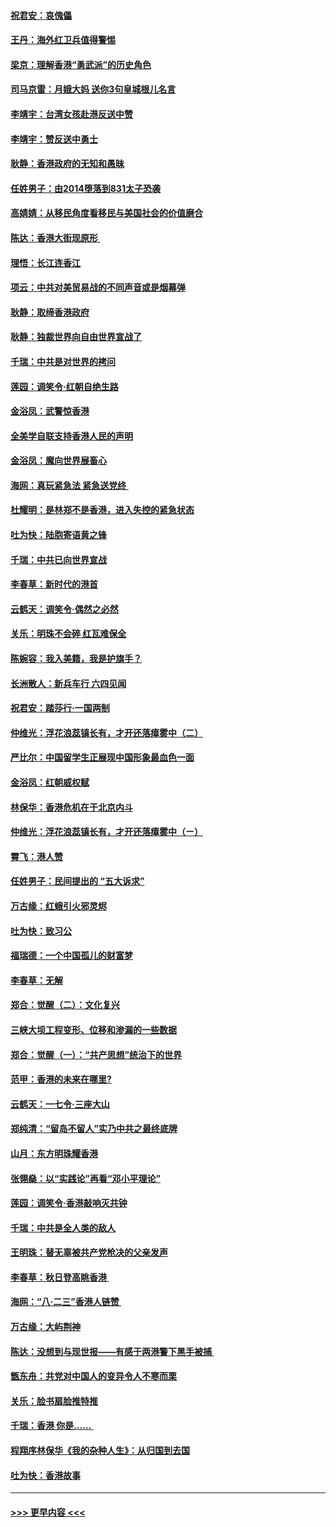 #### [祝君安：哀傀儡](../pages/nsc993/n11499776.md?t=09050022) 
#### [王丹：海外红卫兵值得警惕](../pages/nsc993/n11498138.md?t=09050022) 
#### [梁京：理解香港“勇武派”的历史角色](../pages/nsc993/n11498006.md?t=09050022) 
#### [司马京雷：月娥大妈  送你3句皇城根儿名言](../pages/nsc993/n11497885.md?t=09050022) 
#### [李靖宇：台湾女孩赴港反送中赞](../pages/nsc993/n11497721.md?t=09050022) 
#### [李靖宇：赞反送中勇士](../pages/nsc993/n11497452.md?t=09050022) 
#### [耿静：香港政府的无知和愚昧](../pages/nsc993/n11494238.md?t=09050022) 
#### [任姓男子：由2014堕落到831太子恐袭](../pages/nsc993/n11496683.md?t=09050022) 
#### [高婧婧：从移民角度看移民与美国社会的价值磨合](../pages/nsc993/n11495757.md?t=09050022) 
#### [陈达：香港大街现原形 ](../pages/nsc993/n11495441.md?t=09050022) 
#### [理悟：长江连香江](../pages/nsc993/n11495377.md?t=09050022) 
#### [项云：中共对美贸易战的不同声音或是烟幕弹](../pages/nsc993/n11494929.md?t=09050022) 
#### [耿静：取缔香港政府](../pages/nsc993/n11494218.md?t=09050022) 
#### [耿静：独裁世界向自由世界宣战了](../pages/nsc993/n11494190.md?t=09050022) 
#### [千瑞：中共是对世界的拷问](../pages/nsc993/n11493021.md?t=09050022) 
#### [莲园：调笑令‧红朝自绝生路](../pages/nsc993/n11493011.md?t=09050022) 
#### [金浴凤：武警惊香港](../pages/nsc993/n11492994.md?t=09050022) 
#### [全美学自联支持香港人民的声明](../pages/nsc993/n11492630.md?t=09050022) 
#### [金浴凤：魔向世界展畜心](../pages/nsc993/n11492599.md?t=09050022) 
#### [海网：真玩紧急法 紧急送党终 ](../pages/nsc993/n11492535.md?t=09050022) 
#### [杜耀明：是林郑不是香港，进入失控的紧急状态](../pages/nsc993/n11491420.md?t=09050022) 
#### [吐为快：陆胞寄语黄之锋](../pages/nsc993/n11491117.md?t=09050022) 
#### [千瑞：中共已向世界宣战](../pages/nsc993/n11490123.md?t=09050022) 
#### [李春草：新时代的港首](../pages/nsc993/n11489864.md?t=09050022) 
#### [云鹤天：调笑令·偶然之必然](../pages/nsc993/n11489701.md?t=09050022) 
#### [关乐：明珠不会碎 红瓦难保全](../pages/nsc993/n11489647.md?t=09050022) 
#### [陈婉容：我入美籍，我是护旗手？](../pages/nsc993/n11487908.md?t=09050022) 
#### [长洲散人：新兵车行 六四见闻](../pages/nsc993/n11487729.md?t=09050022) 
#### [祝君安：踏莎行‧一国两制](../pages/nsc993/n11487699.md?t=09050022) 
#### [仲维光：浮花浪蕊镇长有，才开还落瘴雾中（二）](../pages/nsc993/n11483286.md?t=09050022) 
#### [严比尔：中国留学生正展现中国形象最血色一面](../pages/nsc993/n11485145.md?t=09050022) 
#### [金浴凤：红朝威权赋](../pages/nsc993/n11485191.md?t=09050022) 
#### [林保华：香港危机在于北京内斗](../pages/nsc993/n11484593.md?t=09050022) 
#### [仲维光：浮花浪蕊镇长有，才开还落瘴雾中（ㄧ）](../pages/nsc993/n11483259.md?t=09050022) 
#### [霄飞：港人赞](../pages/nsc993/n11482957.md?t=09050022) 
#### [任姓男子：民间提出的 “五大诉求”](../pages/nsc993/n11482897.md?t=09050022) 
#### [万古缘：红蛾引火邪灵烬](../pages/nsc993/n11482886.md?t=09050022) 
#### [吐为快：致习公](../pages/nsc993/n11482867.md?t=09050022) 
#### [福瑞德：一个中国孤儿的财富梦](../pages/nsc993/n11482817.md?t=09050022) 
#### [李春草：无解](../pages/nsc993/n11482791.md?t=09050022) 
#### [郑合：觉醒（二）：文化复兴](../pages/nsc993/n11478025.md?t=09050022) 
#### [三峡大坝工程变形、位移和渗漏的一些数据](../pages/nsc993/n11478232.md?t=09050022) 
#### [郑合：觉醒（一）：“共产思想”统治下的世界](../pages/nsc993/n11477663.md?t=09050022) 
#### [范甲：香港的未来在哪里?](../pages/nsc993/n11477249.md?t=09050022) 
#### [云鹤天：一七令·三座大山](../pages/nsc993/n11477192.md?t=09050022) 
#### [郑纯清：“留岛不留人”实乃中共之最终底牌](../pages/nsc993/n11476160.md?t=09050022) 
#### [山月：东方明珠耀香港](../pages/nsc993/n11476077.md?t=09050022) 
#### [张翎燊：以“实践论”再看“邓小平理论”](../pages/nsc993/n11475733.md?t=09050022) 
#### [莲园：调笑令‧香港敲响灭共钟](../pages/nsc993/n11475723.md?t=09050022) 
#### [千瑞：中共是全人类的敌人](../pages/nsc993/n11475329.md?t=09050022) 
#### [王明珠：替无辜被共产党枪决的父亲发声](../pages/nsc993/n11474570.md?t=09050022) 
#### [李春草：秋日登高眺香港 ](../pages/nsc993/n11474491.md?t=09050022) 
#### [海网：“八·二三”香港人链赞 ](../pages/nsc993/n11474538.md?t=09050022) 
#### [万古缘：大屿荆神](../pages/nsc993/n11474401.md?t=09050022) 
#### [陈达：没想到与现世报——有感于两港警下黑手被捕 ](../pages/nsc993/n11472557.md?t=09050022) 
#### [甑东舟：共党对中国人的变异令人不寒而栗](../pages/nsc993/n11472496.md?t=09050022) 
#### [关乐：脸书扇脸推特推](../pages/nsc993/n11472488.md?t=09050022) 
#### [千瑞：香港  你是…… ](../pages/nsc993/n11472459.md?t=09050022) 
#### [程翔序林保华《我的杂种人生》：从归国到去国](../pages/nsc993/n11472369.md?t=09050022) 
#### [吐为快：香港故事](../pages/nsc993/n11471931.md?t=09050022) 

----
#### [ >>> 更早内容 <<< ](../indexes/nsc993-earlier.md)
